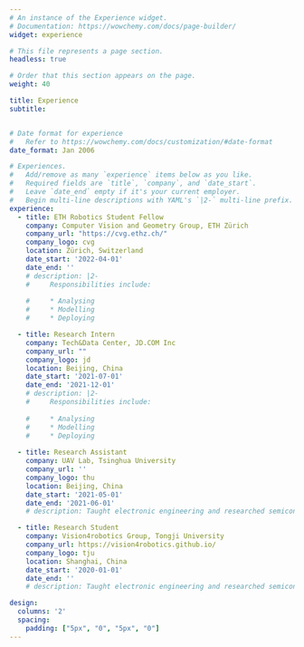 ```yaml
---
# An instance of the Experience widget.
# Documentation: https://wowchemy.com/docs/page-builder/
widget: experience

# This file represents a page section.
headless: true

# Order that this section appears on the page.
weight: 40

title: Experience
subtitle:


# Date format for experience
#   Refer to https://wowchemy.com/docs/customization/#date-format
date_format: Jan 2006

# Experiences.
#   Add/remove as many `experience` items below as you like.
#   Required fields are `title`, `company`, and `date_start`.
#   Leave `date_end` empty if it's your current employer.
#   Begin multi-line descriptions with YAML's `|2-` multi-line prefix.
experience:
  - title: ETH Robotics Student Fellow
    company: Computer Vision and Geometry Group, ETH Zürich
    company_url: "https://cvg.ethz.ch/"
    company_logo: cvg
    location: Zürich, Switzerland
    date_start: '2022-04-01'
    date_end: ''
    # description: |2-
    #     Responsibilities include:
        
    #     * Analysing
    #     * Modelling
    #     * Deploying

  - title: Research Intern
    company: Tech&Data Center, JD.COM Inc
    company_url: ""
    company_logo: jd
    location: Beijing, China
    date_start: '2021-07-01'
    date_end: '2021-12-01'
    # description: |2-
    #     Responsibilities include:
        
    #     * Analysing
    #     * Modelling
    #     * Deploying
        
  - title: Research Assistant
    company: UAV Lab, Tsinghua University
    company_url: ''
    company_logo: thu
    location: Beijing, China
    date_start: '2021-05-01'
    date_end: '2021-06-01'
    # description: Taught electronic engineering and researched semiconductor physics.

  - title: Research Student
    company: Vision4robotics Group, Tongji University
    company_url: https://vision4robotics.github.io/
    company_logo: tju
    location: Shanghai, China
    date_start: '2020-01-01'
    date_end: ''
    # description: Taught electronic engineering and researched semiconductor physics.

design:
  columns: '2'
  spacing:
    padding: ["5px", "0", "5px", "0"]
---
```

